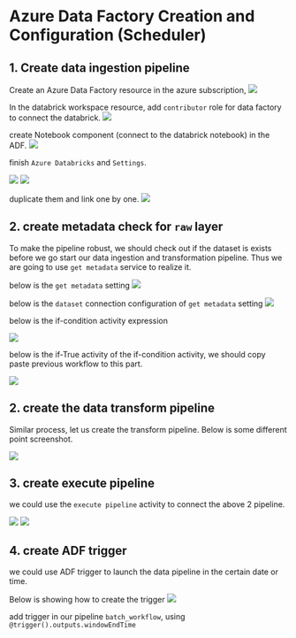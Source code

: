 # Azure Data Factory Creation and Configuration (Scheduler)

## 1. Create data ingestion pipeline 

Create an Azure Data Factory resource in the azure subscription, 
![](./README/WechatIMG53.jpg)

In the databrick workspace resource, add `contributor` role for data factory to connect the databrick.
![](./README/WechatIMG52.jpg)

create Notebook component (connect to the databrick notebook) in the ADF.
![](./README/WechatIMG51.jpg)

finish `Azure Databricks` and `Settings`.

![](./README/WechatIMG57.jpg)
![](./README/WechatIMG56.jpg)

duplicate them and link one by one.
![](./README/WechatIMG58.jpg)

## 2. create metadata check for `raw` layer

To make the pipeline robust, we should check out if the dataset is exists before we go start our data ingestion and transformation pipeline. Thus we are going to use `get metadata` service to realize it.

below is the `get metadata` setting
![](./README/WechatIMG61.jpg)

below is the `dataset` connection configuration of `get metadata` setting 
![](./README/WechatIMG60.jpg)

below is the if-condition activity expression

![](./README/WechatIMG63.jpg)

below is the if-True activity of the if-condition activity, we should copy paste previous workflow to this part.

![](./README/WechatIMG62.jpg)


## 2. create the data transform pipeline

Similar process, let us create the transform pipeline. Below is some different point screenshot.

![](./README/WechatIMG64.jpg)

## 3. create execute pipeline

we could use the `execute pipeline` activity to connect the above 2 pipeline.

![](./README/WechatIMG66.jpg)
![](./README/WechatIMG67.jpg)

## 4. create ADF trigger

we could use ADF trigger to launch the data pipeline in the certain date or time.

Below is showing how to create the trigger
![](./README/WechatIMG68.jpg)

add trigger in our pipeline `batch_workflow`, using `@trigger().outputs.windowEndTime`

